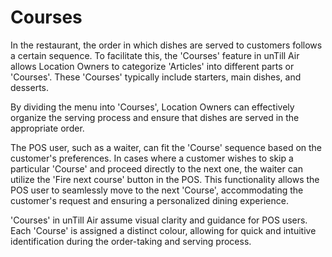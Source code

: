# Courses

In the restaurant, the order in which dishes are served to customers follows a certain sequence. To facilitate this, the 'Courses' feature in unTill Air allows Location Owners to categorize 'Articles' into different parts or 'Courses'. These 'Courses' typically include starters, main dishes, and desserts.

By dividing the menu into 'Courses', Location Owners can effectively organize the serving process and ensure that dishes are served in the appropriate order.

The POS user, such as a waiter, can fit the 'Course' sequence based on the customer's preferences. In cases where a customer wishes to skip a particular 'Course' and proceed directly to the next one, the waiter can utilize the 'Fire next course' button in the POS. This functionality allows the POS user to seamlessly move to the next 'Course', accommodating the customer's request and ensuring a personalized dining experience.&#x20;

'Courses' in unTill Air assume visual clarity and guidance for POS users. Each 'Course' is assigned a distinct colour, allowing for quick and intuitive identification during the order-taking and serving process.&#x20;
